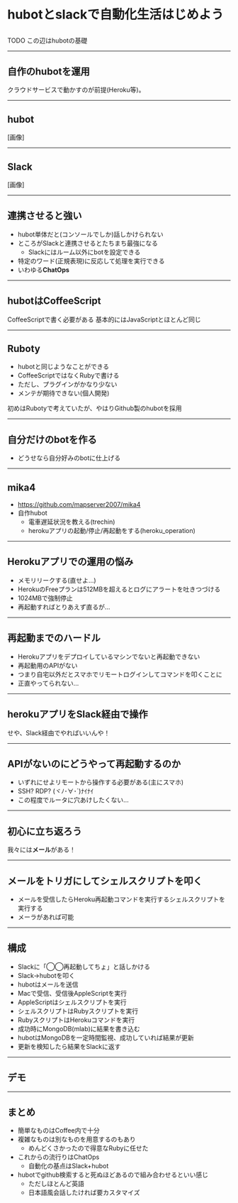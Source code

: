 # hubotとslackで自動化生活はじめよう

##

TODO この辺はhubotの基礎

---

## 自作のhubotを運用
クラウドサービスで動かすのが前提(Heroku等)。

---

## hubot
[画像]

---

## Slack
[画像]

---

## 連携させると強い
* hubot単体だと(コンソールでしか)話しかけられない
* ところがSlackと連携させるとたちまち最強になる
    * Slackにはルーム以外にbotを設定できる
* 特定のワード(正規表現)に反応して処理を実行できる
* いわゆる**ChatOps**

---

## hubotはCoffeeScript
CoffeeScriptで書く必要がある
基本的にはJavaScriptとほとんど同じ

---

## Ruboty
* hubotと同じようなことができる
* CoffeeScriptではなくRubyで書ける
* ただし、プラグインがかなり少ない
* メンテが期待できない(個人開発)

初めはRubotyで考えていたが、やはりGithub製のhubotを採用

---

## 自分だけのbotを作る
* どうせなら自分好みのbotに仕上げる

---

## mika4
* https://github.com/mapserver2007/mika4
* 自作hubot
    * 電車遅延状況を教える(trechin)
    * herokuアプリの起動/停止/再起動をする(heroku_operation)

---

## Herokuアプリでの運用の悩み

* メモリリークする(直せよ…)
* HerokuのFreeプランは512MBを超えるとログにアラートを吐きつづける
* 1024MBで強制停止
* 再起動すればとりあえず直るが…

---

## 再起動までのハードル

* Herokuアプリをデプロイしているマシンでないと再起動できない
* 再起動用のAPIがない
* つまり自宅以外だとスマホでリモートログインしてコマンドを叩くことに
* 正直やってられない…

---

## herokuアプリをSlack経由で操作
せや、Slack経由でやればいいんや！

---

## APIがないのにどうやって再起動するのか
* いずれにせよリモートから操作する必要がある(主にスマホ)
* SSH? RDP? (ヾﾉ･∀･`)ﾅｲﾅｲ
* この程度でルータに穴あけしたくない…

---

## 初心に立ち返ろう
我々には**メール**がある！

---

## メールをトリガにしてシェルスクリプトを叩く
* メールを受信したらHeroku再起動コマンドを実行するシェルスクリプトを実行する
* メーラがあれば可能

---

## 構成
* Slackに「◯◯再起動してちょ」と話しかける
* Slack→hubotを叩く
* hubotはメールを送信
* Macで受信、受信後AppleScriptを実行
* AppleScriptはシェルスクリプトを実行
* シェルスクリプトはRubyスクリプトを実行
* RubyスクリプトはHerokuコマンドを実行
* 成功時にMongoDB(mlab)に結果を書き込む
* hubotはMongoDBを一定時間監視、成功していれば結果が更新
* 更新を検知したら結果をSlackに返す

---

## デモ

---

## まとめ
* 簡単なものはCoffee内で十分
* 複雑なものは別なものを用意するのもあり
    * めんどくさかったので得意なRubyに任せた
* これからの流行りはChatOps
    * 自動化の基点はSlack+hubot
* hubotでgithub検索すると死ぬほどあるので組み合わせるといい感じ
    * ただしほとんど英語
    * 日本語風会話したければ要カスタマイズ
